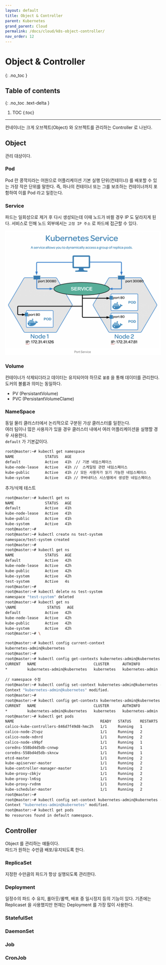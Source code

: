```yaml
---
layout: default
title: Object & Controller
parent: Kubernetes
grand_parent: Cloud
permalink: /docs/cloud/k8s-object-controller/
nav_order: 12
---
```


# Object & Controller
{: .no_toc }

## Table of contents
{: .no_toc .text-delta }

1. TOC
{:toc}



---



컨네이너는 크게 오브젝트(Object) 와 오브젝트를 관리하는 Controller 로 나뉜다.

## Object

관리 대상이다.

### Pod

Pod 란 콩깍지라는 어원으로 어플리케이션 기본 실행 단위(컨테이너) 를 배포할 수 있는 가장 작은 단위를 말한다. 즉, 하나의 컨테이너 또는 그를 보조하는 컨테이너까지 포함하여 이를 Pod 라고 일컫는다.

### Service

파드는 일회성으로 제거 후 다시 생성되는데 이때 노드가 바뀔 경우 IP 도 달라지게 된다. 서비스로 인해 노드 외부에서는 `고정 IP 주소` 로 파드에 접근할 수 있다.


![](/assets/images/k8sobjectcontroller1.png)


### Volume

컨테이너가 삭제되더라고 데이터는 유지되어야 하므로 `볼륩` 을 통해 데이터를 관리한다. 도커의 볼륨과 의미는 동일하다.

-   PV (PersistantVolume)
-   PVC (PersistantVolumeClame)

### NameSpace

동일 물리 클러스터에서 논리적으로 구분된 가상 클러스터를 일컫는다.  
여러 팀이나 많은 사용자가 있을 경우 클러스터 내에서 여러 어플리케이션을 실행할 경우 사용한다.  
`default` 가 기본값이다.

```bash
root@master:~# kubectl get namespace
NAME              STATUS   AGE
default           Active   41h  // 기본 네임스페이스
kube-node-lease   Active   41h //  스케일링 관련 네임스페이스
kube-public       Active   41h // 모든 사용자가 읽기 가능한 네임스페이스
kube-system       Active   41h // 쿠버네티스 시스템에서 생성한 네임스페이스
```

추가/삭제 테스트

```bash
root@master:~# kubectl get ns
NAME              STATUS   AGE
default           Active   41h
kube-node-lease   Active   41h
kube-public       Active   41h
kube-system       Active   41h
root@master:~#
root@master:~# kubectl create ns test-system
namespace/test-system created
root@master:~#
root@master:~# kubectl get ns
NAME              STATUS   AGE
default           Active   42h
kube-node-lease   Active   42h
kube-public       Active   42h
kube-system       Active   42h
test-system       Active   4s
root@master:~#
root@master:~# kubectl delete ns test-system
namespace "test-system" deleted
root@master:~# kubectl get ns
\NAME              STATUS   AGE
default           Active   42h
kube-node-lease   Active   42h
kube-public       Active   42h
kube-system       Active   42h
root@master:~# \
```

```bash
root@master:~# kubectl config current-context
kubernetes-admin@kubernetes
root@master:~#
root@master:~# kubectl config get-contexts kubernetes-admin@kubernetes
CURRENT   NAME                          CLUSTER      AUTHINFO           NAMESPACE
*         kubernetes-admin@kubernetes   kubernetes   kubernetes-admin

// namespace 수정
root@master:~# kubectl config set-context kubernetes-admin@kubernetes --namespace=kube-system
Context "kubernetes-admin@kubernetes" modified.
root@master:~#
root@master:~# kubectl config get-contexts kubernetes-admin@kubernetes
CURRENT   NAME                          CLUSTER      AUTHINFO           NAMESPACE
*         kubernetes-admin@kubernetes   kubernetes   kubernetes-admin   kube-system
root@master:~# kubectl get pods
NAME                                       READY   STATUS    RESTARTS   AGE
calico-kube-controllers-846d7f49d8-hmc2h   1/1     Running   1          41h
calico-node-2tvpz                          1/1     Running   2          41h
calico-node-ndnrd                          1/1     Running   2          41h
calico-node-s99pf                          1/1     Running   1          41h
coredns-558bd4d5db-cnnwp                   1/1     Running   1          42h
coredns-558bd4d5db-skncw                   1/1     Running   1          42h
etcd-master                                1/1     Running   2          42h
kube-apiserver-master                      1/1     Running   2          42h
kube-controller-manager-master             1/1     Running   2          42h
kube-proxy-cbkjv                           1/1     Running   2          41h
kube-proxy-ln6sg                           1/1     Running   2          42h
kube-proxy-rvdnm                           1/1     Running   2          41h
kube-scheduler-master                      1/1     Running   2          42h
root@master:~#
root@master:~# kubectl config set-context kubernetes-admin@kubernetes --namespace=default
Context "kubernetes-admin@kubernetes" modified.
root@master:~# kubectl get pods
No resources found in default namespace.
```

## Controller

Object 를 관리하는 얘들이다.  
파드가 원하는 수만큼 배포/유지되도록 한다.

### ReplicaSet

지정한 수만큼의 파드가 항상 실행되도록 관리한다.

### Deployment

일정수의 파드 수 유지, 롤아웃/롤백, 배포 중 일시정지 등의 기능이 있다. 기존에는 Replicaset 을 사용했지만 현재는 Deployment 를 가장 많이 사용한다.

### StatefulSet

### DaemonSet

### Job

### CronJob